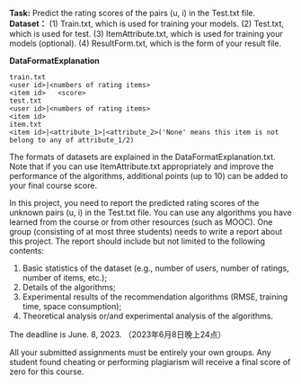 **Task:** Predict the rating scores of the pairs (u, i) in the Test.txt file. 
**Dataset：**
(1)	Train.txt, which is used for training your models. 
(2)	Test.txt, which is used for test. 
(3)	ItemAttribute.txt, which is used for training your models (optional). 
(4) ResultForm.txt, which is the form of your result file. 

**DataFormatExplanation**
```
train.txt
<user id>|<numbers of rating items>
<item id>   <score>
test.txt
<user id>|<numbers of rating items>
<item id>
item.txt
<item id>|<attribute_1>|<attribute_2>('None' means this item is not belong to any of attribute_1/2)
```

The formats of datasets are explained in the DataFormatExplanation.txt. 
Note that if you can use ItemAttribute.txt appropriately and improve the performance of the algorithms, additional points (up to 10) can be added to your final course score. 


In this project, you need to report the predicted rating scores of the unknown pairs (u, i) in the Test.txt file. You can use any algorithms you have learned from the course or from other resources (such as MOOC). 
One group (consisting of at most three students) needs to write a report about this project. The report should include but not limited to the following contents: 
1.	Basic statistics of the dataset (e.g., number of users, number of ratings, number of items, etc.); 
2.	Details of the algorithms; 
3.	Experimental results of the recommendation algorithms (RMSE, training time, space consumption); 
4.	Theoretical analysis or/and experimental analysis of the algorithms. 

The deadline is June. 8, 2023.  （2023年6月8日晚上24点）

All your submitted assignments must be entirely your own groups. Any student found cheating or performing plagiarism will receive a final score of zero for this course.
